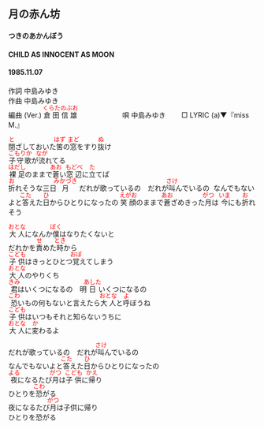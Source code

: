 <style type="text/css">
	ruby{
	    ruby-position: over;
	}
	ruby > rt{font-size: 12px;color:red;}
	p{font:16px;font-size: '楷体'}
</style>
## 月の赤ん坊
#### つきのあかんぼう
#### CHILD AS INNOCENT AS MOON
#### 1985.11.07
  

作詞  中島みゆき        
作曲  中島みゆき        
編曲 (Ver.) <ruby><rb>倉田</rb><rp>(</rp><rt>くらた</rt><rp>)</rp></ruby><ruby><rb>信雄</rb><rp>(</rp><rt>のぶお</rt><rp>)</rp></ruby>　　　　  　　
唄  中島みゆき　　
□ LYRIC (a)▼『miss M.』  
  
  
<ruby><rb>閉</rb><rp>(</rp><rt>と</rt><rp>)</rp></ruby>ざしておいた<ruby><rb>筈</rb><rp>(</rp><rt>はず</rt><rp>)</rp></ruby>の<ruby><rb>窓</rb><rp>(</rp><rt>まど</rt><rp>)</rp></ruby>をすり<ruby><rb>抜</rb><rp>(</rp><rt>ぬ</rt><rp>)</rp></ruby>け  
<ruby><rb>子守歌</rb><rp>(</rp><rt>こもりか</rt><rp>)</rp></ruby>が<ruby><rb>流</rb><rp>(</rp><rt>なが</rt><rp>)</rp></ruby>れてる  
<ruby><rb>裸足</rb><rp>(</rp><rt>はだし</rt><rp>)</rp></ruby>のままで<ruby><rb>蒼</rb><rp>(</rp><rt>あお</rt><rp>)</rp></ruby>い<ruby><rb>窓辺</rb><rp>(</rp><rt>もどべ</rt><rp>)</rp></ruby>に<ruby><rb>立</rb><rp>(</rp><rt>た</rt><rp>)</rp></ruby>てば  
<ruby><rb>折</rb><rp>(</rp><rt>お</rt><rp>)</rp></ruby>れそうな<ruby><rb>三日<ruby><rb>月</rb><rp>(</rp><rt>みかづき</rt><rp>)</rp></ruby>  
だれが歌っているの　だれが<ruby><rb>叫</rb><rp>(</rp><rt>さけ</rt><rp>)</rp></ruby>んでいるの  
なんでもないよと<ruby><rb>答</rb><rp>(</rp><rt>こた</rt><rp>)</rp></ruby>えた<ruby><rb>日</rb><rp>(</rp><rt>ひ</rt><rp>)</rp></ruby>からひとりになったの  
<ruby><rb>笑顔</rb><rp>(</rp><rt>えがお</rt><rp>)</rp></ruby>のままで<ruby><rb>蒼</rb><rp>(</rp><rt>あお</rt><rp>)</rp></ruby>ざめきった<ruby><rb>月</rb><rp>(</rp><rt>がつ</rt><rp>)</rp></ruby>は  
<ruby><rb>今</rb><rp>(</rp><rt>いま</rt><rp>)</rp></ruby>にも<ruby><rb>折</rb><rp>(</rp><rt>お</rt><rp>)</rp></ruby>れそう  
  
<ruby><rb>大人</rb><rp>(</rp><rt>おとな</rt><rp>)</rp></ruby>になんか<ruby><rb>僕</rb><rp>(</rp><rt>ぼく</rt><rp>)</rp></ruby>はなりたくないと  
だれかを<ruby><rb>責</rb><rp>(</rp><rt>せ</rt><rp>)</rp></ruby>めた<ruby><rb>時</rb><rp>(</rp><rt>とき</rt><rp>)</rp></ruby>から  
<ruby><rb>子供</rb><rp>(</rp><rt>こども</rt><rp>)</rp></ruby>はきっとひとつ<ruby><rb>覚</rb><rp>(</rp><rt>おぼ</rt><rp>)</rp></ruby>えてしまう  
<ruby><rb>大人</rb><rp>(</rp><rt>おとな</rt><rp>)</rp></ruby>のやりくち  
<ruby><rb>君</rb><rp>(</rp><rt>きみ</rt><rp>)</rp></ruby>はいくつになるの　明<ruby><rb>日</rb><rp>(</rp><rt>あした</rt><rp>)</rp></ruby>いくつになるの  
<ruby><rb>恐</rb><rp>(</rp><rt>こわ</rt><rp>)</rp></ruby>いもの何もないと言えたら<ruby><rb>大人</rb><rp>(</rp><rt>おとな</rt><rp>)</rp></ruby>と<ruby><rb>呼</rb><rp>(</rp><rt>よ</rt><rp>)</rp></ruby>ぼうね  
<ruby><rb>子供</rb><rp>(</rp><rt>こども</rt><rp>)</rp></ruby>はいつもそれと知らないうちに  
<ruby><rb>大人</rb><rp>(</rp><rt>おとな</rt><rp>)</rp></ruby>に<ruby><rb>変</rb><rp>(</rp><rt>か</rt><rp>)</rp></ruby>わるよ  
  
だれが歌っているの　だれが<ruby><rb>叫</rb><rp>(</rp><rt>さけ</rt><rp>)</rp></ruby>んでいるの  
なんでもないよと<ruby><rb>答</rb><rp>(</rp><rt>こた</rt><rp>)</rp></ruby>えた<ruby><rb>日</rb><rp>(</rp><rt>ひ</rt><rp>)</rp></ruby>からひとりになったの  
<ruby><rb>夜</rb><rp>(</rp><rt>よる</rt><rp>)</rp></ruby>になるたび<ruby><rb>月</rb><rp>(</rp><rt>がつ</rt><rp>)</rp></ruby>は<ruby><rb>子供</rb><rp>(</rp><rt>こども</rt><rp>)</rp></ruby>に<ruby><rb>帰</rb><rp>(</rp><rt>かえ</rt><rp>)</rp></ruby>り  
ひとりを<ruby><rb>恐</rb><rp>(</rp><rt>こわ</rt><rp>)</rp></ruby>がる  
夜になるたび<ruby><rb>月</rb><rp>(</rp><rt>がつ</rt><rp>)</rp></ruby>は子供に帰り  
ひとりを恐がる  